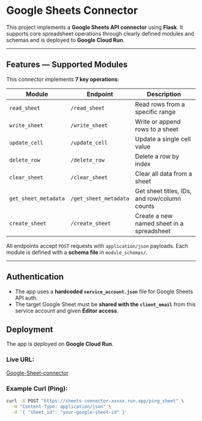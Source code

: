 # Google Sheets Connector

This project implements a **Google Sheets API connector** using **Flask**. It supports core spreadsheet operations through clearly defined modules and schemas and is deployed to **Google Cloud Run**.

---

## Features — Supported Modules

This connector implements **7 key operations**:

| Module               | Endpoint              | Description                                   |
|----------------------|-----------------------|-----------------------------------------------|
| `read_sheet`         | `/read_sheet`         | Read rows from a specific range               |
| `write_sheet`        | `/write_sheet`        | Write or append rows to a sheet               |
| `update_cell`        | `/update_cell`        | Update a single cell value                    |
| `delete_row`         | `/delete_row`         | Delete a row by index                         |
| `clear_sheet`        | `/clear_sheet`        | Clear all data from a sheet                   |
| `get_sheet_metadata` | `/get_sheet_metadata` | Get sheet titles, IDs, and row/column counts |
| `create_sheet`       | `/create_sheet`       | Create a new named sheet in a spreadsheet     |

All endpoints accept `POST` requests with `application/json` payloads.
Each module is defined with a **schema file** in `module_schemas/`.

---
## Authentication

- The app uses a **hardcoded `service_account.json`** file for Google Sheets API auth.
- The target Google Sheet must be **shared with the `client_email`** from this service account and given **Editor access**.

## Deployment

The app is deployed on **Google Cloud Run**.

###  Live URL:
[Google-Sheet-connector](https://sheets-connector-319643445641.us-central1.run.app)

### Example Curl (Ping):
```bash
curl -X POST "https://sheets-connector-xxxxx.run.app/ping_sheet" \
  -H "Content-Type: application/json" \
  -d '{ "sheet_id": "your-google-sheet-id" }'
